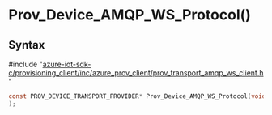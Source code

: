 # Prov_Device_AMQP_WS_Protocol()

## Syntax

\#include "[azure-iot-sdk-c/provisioning_client/inc/azure_prov_client/prov_transport_amqp_ws_client.h](../prov-transport-amqp-ws-client-h.md)"  
```C
const PROV_DEVICE_TRANSPORT_PROVIDER* Prov_Device_AMQP_WS_Protocol(void
);
```

